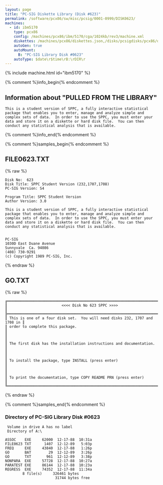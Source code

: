 ```yaml
---
layout: page
title: "PC-SIG Diskette Library (Disk #623)"
permalink: /software/pcx86/sw/misc/pcsig/0001-0999/DISK0623/
machines:
  - id: ibm5170
    type: pcx86
    config: /machines/pcx86/ibm/5170/cga/1024kb/rev3/machine.xml
    diskettes: /machines/pcx86/diskettes.json,/disks/pcsigdisks/pcx86/diskettes.json
    autoGen: true
    autoMount:
      B: "PC-SIG Library Disk #0623"
    autoType: $date\r$time\rB:\rDIR\r
---
```


{% include machine.html id="ibm5170" %}

{% comment %}info_begin{% endcomment %}

## Information about "PULLED FROM THE LIBRARY"

    This is a student version of SPPC, a fully interactive statistical
    package that enables you to enter, manage and analyze simple and
    complex sets of data.  In order to use the SPPC, you must enter your
    data and store it on a diskette or hard disk file.  You can then
    conduct any statistical analysis that is available.
{% comment %}info_end{% endcomment %}

{% comment %}samples_begin{% endcomment %}

## FILE0623.TXT

{% raw %}
```
Disk No:  623                                                           
Disk Title: SPPC Student Version (232,1707,1708)                        
PC-SIG Version: S4                                                      
                                                                        
Program Title: SPPC Student Version                                     
Author Version: 3.0                                                     
                                                                        
This is a student version of SPPC, a fully interactive statistical      
package that enables you to enter, manage and analyze simple and        
complex sets of data.  In order to use the SPPC, you must enter your    
data and store it on a diskette or hard disk file.  You can then        
conduct any statistical analysis that is available.                     
                                                                        
                                                                        
PC-SIG                                                                  
1030D East Duane Avenue                                                 
Sunnyvale  Ca. 94086                                                    
(408) 730-9291                                                          
(c) Copyright 1989 PC-SIG, Inc.                                         
```
{% endraw %}

## GO.TXT

{% raw %}
```
╔════════════════════════════════════════════════════════════════════════════╗
║                         <<<< Disk No 623 SPPC >>>>                         ║
╠════════════════════════════════════════════════════════════════════════════╣
║ This is one of a four disk set.  You will need disks 232, 1707 and 1708 in ║
║ order to complete this package.                                            ║
║                                                                            ║
║ The first disk has the installation instructions and documentation.        ║
║                                                                            ║
║ To install the package, type INSTALL (press enter)                         ║
║                                                                            ║
║ To print the documentation, type COPY README PRN (press enter)             ║
╚════════════════════════════════════════════════════════════════════════════╝
```
{% endraw %}

{% comment %}samples_end{% endcomment %}

### Directory of PC-SIG Library Disk #0623

     Volume in drive A has no label
     Directory of A:\

    ASSOC    EXE     62000  12-17-88  10:31a
    FILE0623 TXT      1407  12-12-89   5:03p
    FREQ     EXE     43840  12-17-88   1:26p
    GO       BAT        29  12-12-89   3:26p
    GO       TXT       961  12-12-89   3:38p
    NONPARA  EXE     57728  12-17-88  10:27a
    PARATEST EXE     86144  12-17-88  10:23a
    REGRESS  EXE     74352  12-17-88  11:34a
            8 file(s)     326461 bytes
                           31744 bytes free
